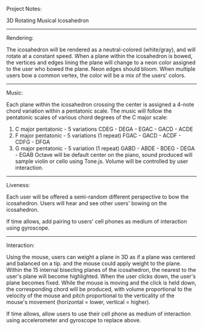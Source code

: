 Project Notes:

3D Rotating Musical Icosahedron

---

Rendering:
	
The icosahedron will be rendered as a neutral-colored (white/gray), and will rotate at a constant speed. When a plane within the icosahedron is bowed, the vertices and edges lining the plane will change to a neon color assigned to the user who bowed the plane. Neon edges should bloom. When multiple users bow a common vertex, the color will be a mix of the users' colors.

---

Music:

Each plane within the icosahedron crossing the center is assigned a 4-note chord variation within a pentatonic scale. The music will follow the pentatonic scales of various chord degrees of the C major scale:
1. C major pentatonic - 5 variations
CDEG - DEGA - EGAC - GACD - ACDE
2. F major pentatonic - 5 variations (1 repeat)
FGAC - GACD - ACDF - CDFG - DFGA
3. G major pentatonic - 5 variation (1 repeat)
GABD - ABDE - BDEG - DEGA - EGAB
Octave will be default center on the piano, sound produced will sample violin or cello using Tone.js. Volume will be controlled by user interaction.

---

Liveness:

Each user will be offered a semi-random different perspective to bow the icosahedron. Users will hear and see other users' bowing on the icosahedron.

If time allows, add pairing to users' cell phones as medium of interaction using gyroscope.

---

Interaction:

Using the mouse, users can weight a plane in 3D as if a plane was centered and balanced on a tip. and the mouse could apply weight to the plane. Within the 15 internal bisecting planes of the icosahedron, the nearest to the user's plane will become highlighted. When the user clicks down, the user's plane becomes fixed. While the mouse is moving and the click is held down, the corresponding chord will be produced, with volume proportional to the velocity of the mouse and pitch proportional to the verticality of the mouse's movement (horizontal = lower, vertical = higher).

If time allows, allow users to use their cell phone as medium of interaction using accelerometer and gyroscope to replace above.
